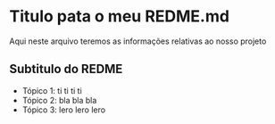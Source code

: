 # Titulo pata o meu REDME.md

Aqui neste arquivo teremos as informações relativas ao nosso projeto

## Subtitulo do REDME

- Tópico 1: ti ti ti ti
- Tópico 2: bla bla bla
- Tópico 3: lero lero lero  